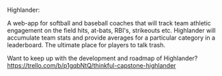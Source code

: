 Highlander:

A web-app for softball and baseball coaches that will track team athletic engagement on the field hits, at-bats, RBI's, strikeouts etc. Highlander will accumulate team stats and provide averages for a particular category in a leaderboard. The ultimate place for players to talk trash.  

Want to keep up with the development and roadmap of Highlander?  https://trello.com/b/p1gqbNtQ/thinkful-capstone-highlander
